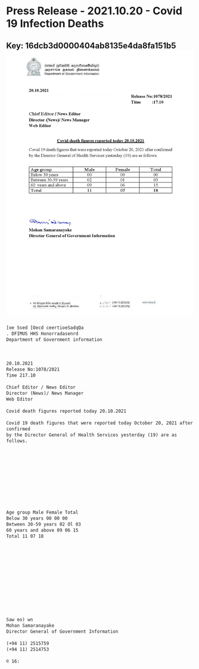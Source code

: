 # Press Release  - 2021.10.20 - Covid 19 Infection Deaths 
Key: 16dcb3d0000404ab8135e4da8fa151b5 
![img](img/16dcb3d0000404ab8135e4da8fa151b5.jpg)
---
```
[oe Ssed [Oecd ceertioeSadqQa
. DFIMUS HHS Honorradasenrd
Department of Government information

 

20.10.2021
Release No:1078/2021
Time 217.10

Chief Editor / News Editor
Director (News)/ News Manager
Web Editor

Covid death figures reported today 20.10.2021

Covid 19 death figures that were reported today October 20, 2021 after confirmed
by the Director General of Health Services yesterday (19) are as follows.

 

 

 

 

 

Age group Male Female Total
Below 30 years 00 00 00
Between 30-59 years 02 Ol 03
60 years and above 09 06 15
Total 11 07 18

 

 

 

 

 

 

Saw eo) wn
Mohan Samaranayake
Director General of Government Information

(+94 11) 2515759
(+94 11) 2514753

© 16:

 

```
